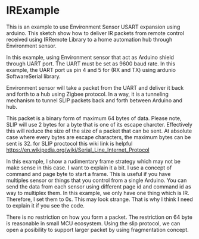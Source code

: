 # IRExample
 This is an example to use Environment Sensor USART expansion using arduino.  This sketch show how to deliver IR packets from remote control received using IRRemote Library to a home automation hub through Environment sensor.
 
 In this example,  using Environment sensor that act as Arduino shield through UART port.   The UART must be set as 9600 baud rate.  In this example,  the UART port us pin 4 and 5 for (RX and TX) using ardunio SoftwareSerial library.
 
 Environment sensor will take a packet from the UART and deliver it back and forth to a hub using Zigbee protocol.  In a way,  it is a tunneling mechanism to tunnel SLIP packets back and forth between Arduino and hub.
 
 This packet is a binary form of maximum 64 bytes of data.  Please note,  SLIP will use 2 bytes for a byte that is one of its escape charcter.   Effectively this will reduce the size of the size of a packet that can be sent.   At absolute case where every bytes are escape characters,  the maximum bytes can be sent is 32.  for SLIP proctocol this wiki link is helpful https://en.wikipedia.org/wiki/Serial_Line_Internet_Protocol  

In this example,  I show a rudimentary frame strategy which may not be make sense in this case.  I want to explain it a bit.  I use a concept of command and page byte to start a frame.  This is useful if you have multiples sensor or things that you control from a single Arduino.  You can send the data from each sensor using different page id and command id as way to multiplex them.   In this example,  we only have one thing which is IR.  Therefore,  I set them to 0s.   This may look strange.  That is why I think I need to explain it if you see the code.

There is no restriction on how you form a packet.   The restriction on 64 byte is reasonable in small MCU ecosystem.  Using the slip protocol,  we can open a posibility to support larger packet by using fragmentation concept. 
